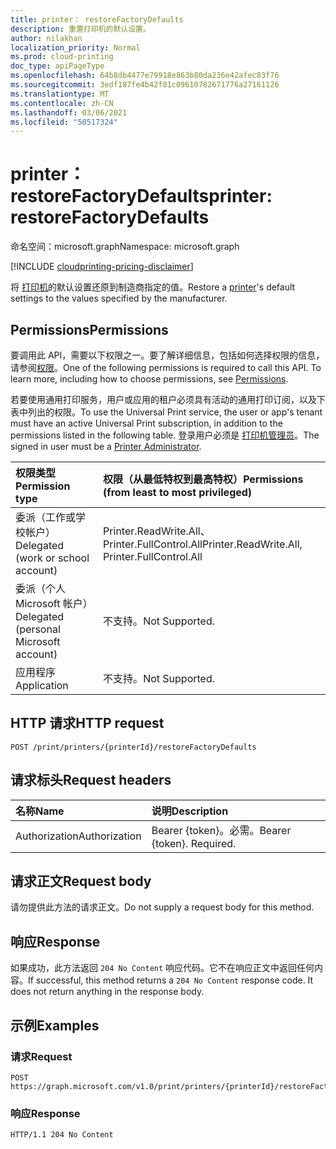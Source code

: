```yaml
---
title: printer： restoreFactoryDefaults
description: 重置打印机的默认设置。
author: nilakhan
localization_priority: Normal
ms.prod: cloud-printing
doc_type: apiPageType
ms.openlocfilehash: 64b8db4477e79918e863b80da236e42afec83f76
ms.sourcegitcommit: 3edf187fe4b42f81c09610782671776a27161126
ms.translationtype: MT
ms.contentlocale: zh-CN
ms.lasthandoff: 03/06/2021
ms.locfileid: "50517324"
---
```

# <a name="printer-restorefactorydefaults"></a><span data-ttu-id="65c39-103">printer： restoreFactoryDefaults</span><span class="sxs-lookup"><span data-stu-id="65c39-103">printer: restoreFactoryDefaults</span></span>
<span data-ttu-id="65c39-104">命名空间：microsoft.graph</span><span class="sxs-lookup"><span data-stu-id="65c39-104">Namespace: microsoft.graph</span></span>

[!INCLUDE [cloudprinting-pricing-disclaimer](../../includes/cloudprinting-pricing-disclaimer.md)]

<span data-ttu-id="65c39-105">将 [打印机](../resources/printer.md)的默认设置还原到制造商指定的值。</span><span class="sxs-lookup"><span data-stu-id="65c39-105">Restore a [printer](../resources/printer.md)'s default settings to the values specified by the manufacturer.</span></span>

## <a name="permissions"></a><span data-ttu-id="65c39-106">Permissions</span><span class="sxs-lookup"><span data-stu-id="65c39-106">Permissions</span></span>
<span data-ttu-id="65c39-p101">要调用此 API，需要以下权限之一。要了解详细信息，包括如何选择权限的信息，请参阅[权限](/graph/permissions-reference)。</span><span class="sxs-lookup"><span data-stu-id="65c39-p101">One of the following permissions is required to call this API. To learn more, including how to choose permissions, see [Permissions](/graph/permissions-reference).</span></span>

<span data-ttu-id="65c39-109">若要使用通用打印服务，用户或应用的租户必须具有活动的通用打印订阅，以及下表中列出的权限。</span><span class="sxs-lookup"><span data-stu-id="65c39-109">To use the Universal Print service, the user or app's tenant must have an active Universal Print subscription, in addition to the permissions listed in the following table.</span></span> <span data-ttu-id="65c39-110">登录用户必须是 [打印机管理员](/azure/active-directory/users-groups-roles/directory-assign-admin-roles#printer-administrator)。</span><span class="sxs-lookup"><span data-stu-id="65c39-110">The signed in user must be a [Printer Administrator](/azure/active-directory/users-groups-roles/directory-assign-admin-roles#printer-administrator).</span></span>

|<span data-ttu-id="65c39-111">权限类型</span><span class="sxs-lookup"><span data-stu-id="65c39-111">Permission type</span></span> | <span data-ttu-id="65c39-112">权限（从最低特权到最高特权）</span><span class="sxs-lookup"><span data-stu-id="65c39-112">Permissions (from least to most privileged)</span></span> |
|:---------------|:--------------------------------------------|
|<span data-ttu-id="65c39-113">委派（工作或学校帐户）</span><span class="sxs-lookup"><span data-stu-id="65c39-113">Delegated (work or school account)</span></span>| <span data-ttu-id="65c39-114">Printer.ReadWrite.All、Printer.FullControl.All</span><span class="sxs-lookup"><span data-stu-id="65c39-114">Printer.ReadWrite.All, Printer.FullControl.All</span></span> |
|<span data-ttu-id="65c39-115">委派（个人 Microsoft 帐户）</span><span class="sxs-lookup"><span data-stu-id="65c39-115">Delegated (personal Microsoft account)</span></span>|<span data-ttu-id="65c39-116">不支持。</span><span class="sxs-lookup"><span data-stu-id="65c39-116">Not Supported.</span></span>|
|<span data-ttu-id="65c39-117">应用程序</span><span class="sxs-lookup"><span data-stu-id="65c39-117">Application</span></span>| <span data-ttu-id="65c39-118">不支持。</span><span class="sxs-lookup"><span data-stu-id="65c39-118">Not Supported.</span></span> |

## <a name="http-request"></a><span data-ttu-id="65c39-119">HTTP 请求</span><span class="sxs-lookup"><span data-stu-id="65c39-119">HTTP request</span></span>

<!-- {
  "blockType": "ignored"
}
-->
``` http
POST /print/printers/{printerId}/restoreFactoryDefaults
```

## <a name="request-headers"></a><span data-ttu-id="65c39-120">请求标头</span><span class="sxs-lookup"><span data-stu-id="65c39-120">Request headers</span></span>
|<span data-ttu-id="65c39-121">名称</span><span class="sxs-lookup"><span data-stu-id="65c39-121">Name</span></span>|<span data-ttu-id="65c39-122">说明</span><span class="sxs-lookup"><span data-stu-id="65c39-122">Description</span></span>|
|:---|:---|
|<span data-ttu-id="65c39-123">Authorization</span><span class="sxs-lookup"><span data-stu-id="65c39-123">Authorization</span></span>|<span data-ttu-id="65c39-p103">Bearer {token}。必需。</span><span class="sxs-lookup"><span data-stu-id="65c39-p103">Bearer {token}. Required.</span></span>|

## <a name="request-body"></a><span data-ttu-id="65c39-126">请求正文</span><span class="sxs-lookup"><span data-stu-id="65c39-126">Request body</span></span>
<span data-ttu-id="65c39-127">请勿提供此方法的请求正文。</span><span class="sxs-lookup"><span data-stu-id="65c39-127">Do not supply a request body for this method.</span></span>

## <a name="response"></a><span data-ttu-id="65c39-128">响应</span><span class="sxs-lookup"><span data-stu-id="65c39-128">Response</span></span>

<span data-ttu-id="65c39-p104">如果成功，此方法返回 `204 No Content` 响应代码。它不在响应正文中返回任何内容。</span><span class="sxs-lookup"><span data-stu-id="65c39-p104">If successful, this method returns a `204 No Content` response code. It does not return anything in the response body.</span></span>

## <a name="examples"></a><span data-ttu-id="65c39-131">示例</span><span class="sxs-lookup"><span data-stu-id="65c39-131">Examples</span></span>

### <a name="request"></a><span data-ttu-id="65c39-132">请求</span><span class="sxs-lookup"><span data-stu-id="65c39-132">Request</span></span>
<!-- {
  "blockType": "request",
  "name": "printer_restorefactorydefaults"
}
-->
``` http
POST https://graph.microsoft.com/v1.0/print/printers/{printerId}/restoreFactoryDefaults
```


### <a name="response"></a><span data-ttu-id="65c39-133">响应</span><span class="sxs-lookup"><span data-stu-id="65c39-133">Response</span></span>
<!-- {
  "blockType": "response",
  "truncated": true
}
-->
``` http
HTTP/1.1 204 No Content
```

